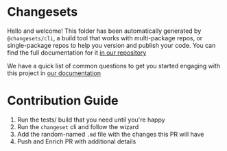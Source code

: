 # Changesets

Hello and welcome! This folder has been automatically generated by `@changesets/cli`, a build tool that works
with multi-package repos, or single-package repos to help you version and publish your code. You can
find the full documentation for it [in our repository](https://github.com/changesets/changesets)

We have a quick list of common questions to get you started engaging with this project in
[our documentation](https://github.com/changesets/changesets/blob/main/docs/common-questions.md)

# Contribution Guide

1. Run the tests/ build that you need until you're happy
2. Run the `changeset` cli and follow the wizard
3. Add the random-named `.md` file with the changes this PR will have
4. Push and Enrich PR with additional details

